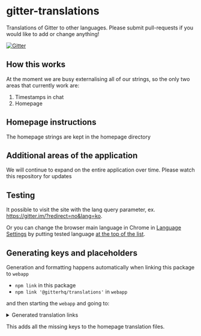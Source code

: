 # gitter-translations

Translations of Gitter to other languages. Please submit pull-requests if you would like to add or change anything!

[![Gitter](https://badges.gitter.im/gitter/gitter.svg)](https://gitter.im/gitter/gitter-translations?utm_source=badge&utm_medium=badge&utm_campaign=share-badge)

## How this works

At the moment we are busy externalising all of our strings, so the only two areas that currently work are:

1.  Timestamps in chat
2.  Homepage

## Homepage instructions

The homepage strings are kept in the homepage directory

## Additional areas of the application

We will continue to expand on the entire application over time. Please watch this repository for updates

## Testing

It possible to visit the site with the lang query parameter, ex. https://gitter.im/?redirect=no&lang=ko.

Or you can change the browser main language in Chrome in [Language Settings](chrome://settings/languages) by putting tested language [at the top of the list](https://stackoverflow.com/a/36074203/606571).

## Generating keys and placeholders

Generation and formatting happens automatically when linking this package to `webapp`

- `npm link` in this package
- `npm link '@gitterhq/translations'` in `webapp`

and then starting the `webapp` and going to:

<details>
<summary> Generated translation links </summary>

- http://localhost:5000/?lang=ar
- http://localhost:5000/?lang=bg
- http://localhost:5000/?lang=cs
- http://localhost:5000/?lang=de
- http://localhost:5000/?lang=en
- http://localhost:5000/?lang=es
- http://localhost:5000/?lang=fr
- http://localhost:5000/?lang=id
- http://localhost:5000/?lang=it
- http://localhost:5000/?lang=ja
- http://localhost:5000/?lang=ka
- http://localhost:5000/?lang=ko
- http://localhost:5000/?lang=pl
- http://localhost:5000/?lang=pt
- http://localhost:5000/?lang=ru
- http://localhost:5000/?lang=sk
- http://localhost:5000/?lang=sv
- http://localhost:5000/?lang=tr
- http://localhost:5000/?lang=uk
- http://localhost:5000/?lang=zh-TW
- http://localhost:5000/?lang=zh

</details>

This adds all the missing keys to the homepage translation files.
